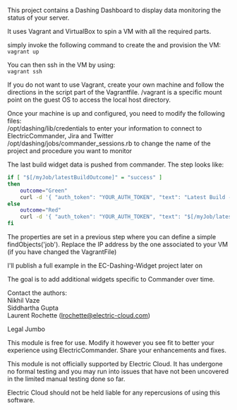 This project contains a Dashing Dashboard to display data monitoring the status of your server.

It uses Vagrant and VirtualBox to spin a VM with all the required parts.

simply invoke  the following command to create the and provision the VM:  
	`vagrant up`

You can then ssh in the VM by using:  
	`vagrant ssh`

If you do not want to use Vagrant, create your own machine and follow the directions 
in the script part of the Vagrantfile.
/vagrant is a specific mount point on the guest OS to access the local host directory.

Once your machine is up and configured, you need to modify the following files:  
  /opt/dashing/lib/credentials to enter your information to connect to ElectricCommander, Jira and Twitter
  /opt/dashing/jobs/commander_sessions.rb to change the name of the project and procedure you want to monitor

The last build widget data is pushed from commander. The step looks like:

```sh
if [ "$[/myJob/latestBuildOutcome]" = "success" ]
then
    outcome="Green" 
    curl -d '{ "auth_token": "YOUR_AUTH_TOKEN", "text": "Latest Build - $[/myJob/latestBuild] ran for '$[/myJob/latestBuildElapsedTime]' hours, and was '$outcome' woo! ", "isGreen": 3}' \http://192.168.56.25:3030/widgets/welcome 
else
    outcome="Red" 
    curl -d '{ "auth_token": "YOUR_AUTH_TOKEN", "text": "$[/myJob/latestBuild] ran for $[/myJob/latestBuildElapsedTime] hours, and was '$outcome'! ", "isRed": 3}' \http://192.168.56.25:3030/widgets/welcome
fi
```

The properties are set in a previous step where you can define a simple findObjects('job').
Replace the IP address by the one associated to your VM (if you have changed the VagrantFile)

I'll publish a full example in the EC-Dashing-Widget project later on

The goal is to add additional widgets specific to Commander over time.

Contact the authors:  
	Nikhil Vaze  
	Siddhartha Gupta  
	Laurent Rochette (lrochette@electric-cloud.com)  

Legal Jumbo
 
This module is free for use. Modify it however you see fit to better your 
experience using ElectricCommander. Share your enhancements and fixes.

This module is not officially supported by Electric Cloud. It has undergone no 
formal testing and you may run into issues that have not been uncovered in the 
limited manual testing done so far.

Electric Cloud should not be held liable for any repercusions of using this 
software.
